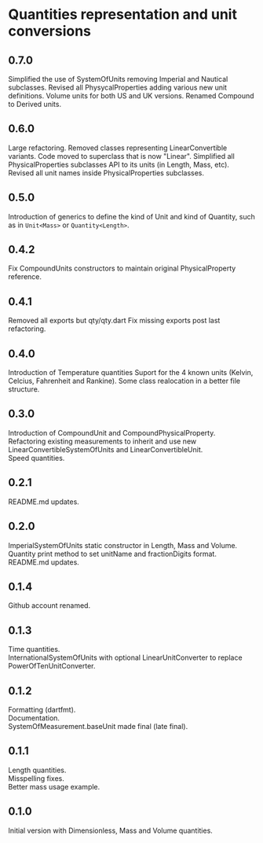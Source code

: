 # Quantities representation and unit conversions

## 0.7.0
Simplified the use of SystemOfUnits removing Imperial and Nautical subclasses.
Revised all PhysycalProperties adding various new unit definitions.
Volume units for both US and UK versions.
Renamed Compound to Derived units.

## 0.6.0
Large refactoring.
Removed classes representing LinearConvertible variants. Code moved to superclass that is now "Linear".
Simplified all PhysicalProperties subclasses API to its units (in Length, Mass, etc).
Revised all unit names inside PhysicalProperties subclasses.

## 0.5.0
Introduction of generics to define the kind of Unit and kind of Quantity,
such as in `Unit<Mass>` or `Quantity<Length>`.

## 0.4.2
Fix CompoundUnits constructors to maintain original PhysicalProperty reference.

## 0.4.1
Removed all exports but qty/qty.dart 
Fix missing exports post last refactoring.

## 0.4.0
Introduction of Temperature quantities
Suport for the 4 known units (Kelvin, Celcius, Fahrenheit and Rankine).
Some class realocation in a better file structure.

## 0.3.0
Introduction of CompoundUnit and CompoundPhysicalProperty.  
Refactoring existing measurements to inherit and use new LinearConvertibleSystemOfUnits and LinearConvertibleUnit.  
Speed quantities.  

## 0.2.1
README.md updates.  

## 0.2.0
ImperialSystemOfUnits static constructor in Length, Mass and Volume.  
Quantity print method to set unitName and fractionDigits format.  
README.md updates.  

## 0.1.4
Github account renamed.  

## 0.1.3
Time quantities.  
InternationalSystemOfUnits with optional LinearUnitConverter to replace PowerOfTenUnitConverter.  

## 0.1.2
Formatting (dartfmt).  
Documentation.  
SystemOfMeasurement.baseUnit made final (late final).  

## 0.1.1
Length quantities.  
Misspelling fixes.  
Better mass usage example.  

## 0.1.0
Initial version with Dimensionless, Mass and Volume quantities.  
